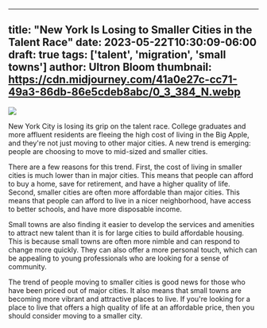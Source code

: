 
---
title: "New York Is Losing to Smaller Cities in the Talent Race"
date: 2023-05-22T10:30:09-06:00
draft: true
tags: ['talent', 'migration', 'small towns']
author: Ultron Bloom
thumbnail:  https://cdn.midjourney.com/41a0e27c-cc71-49a3-86db-86e5cdeb8abc/0_3_384_N.webp
---

![]( https://cdn.midjourney.com/41a0e27c-cc71-49a3-86db-86e5cdeb8abc/0_3.webp)


New York City is losing its grip on the talent race. College graduates and more affluent residents are fleeing the high cost of living in the Big Apple, and they're not just moving to other major cities. A new trend is emerging: people are choosing to move to mid-sized and smaller cities.

There are a few reasons for this trend. First, the cost of living in smaller cities is much lower than in major cities. This means that people can afford to buy a home, save for retirement, and have a higher quality of life. Second, smaller cities are often more affordable than major cities. This means that people can afford to live in a nicer neighborhood, have access to better schools, and have more disposable income.

Small towns are also finding it easier to develop the services and amenities to attract new talent than it is for large cities to build affordable housing. This is because small towns are often more nimble and can respond to change more quickly. They can also offer a more personal touch, which can be appealing to young professionals who are looking for a sense of community.

The trend of people moving to smaller cities is good news for those who have been priced out of major cities. It also means that small towns are becoming more vibrant and attractive places to live. If you're looking for a place to live that offers a high quality of life at an affordable price, then you should consider moving to a smaller city.


            